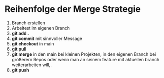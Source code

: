# Reihenfolge der Merge Strategie
1.  Branch erstellen
2.  Arbeitest im eigenen Branch
3.  **git add .**
4.  **git commit** mit sinnvoller Message
5.  **git checkout** in main
6.  **git pull**
7.  **git merge** in den main bei kleinen Projekten, in den eigenen Branch bei größerern Repos oder wenn man an seinem feature mit aktuellen branch weiterarbeiten will,.
8.   **git push**
